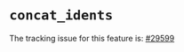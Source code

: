 # `concat_idents`

The tracking issue for this feature is: [#29599]

[#29599]: https://github.com/rust-lang/rust/issues/29599



